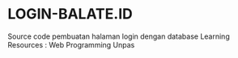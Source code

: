 # LOGIN-BALATE.ID
Source code pembuatan halaman login dengan database 
Learning Resources : Web Programming Unpas
